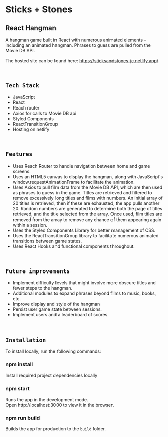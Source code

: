 # Sticks + Stones

## React Hangman

A hangman game built in React with numerous animated elements – including an animated hangman. Phrases to guess are pulled from the Movie DB API.

The hosted site can be found here: https://sticksandstones-jc.netlify.app/

&nbsp;

## `Tech Stack`

- JavaScript
- React
- Reach router
- Axios for calls to Movie DB api
- Styled Components
- ReactTransitionGroup
- Hosting on netlify

&nbsp;

## `Features`

- Uses Reach Router to handle navigation between home and game screens.
- Uses an HTML5 canvas to display the hangman, along with JavaScript's window.requestAnimationFrame to facilitate the animation.
- Uses Axios to pull film data from the Movie DB API, which are then used as phrases to guess in the game. Titles are retrieved and filtered to remove excessively long titles and films with numbers. An initial array of 20 titles is retrieved, then if these are exhausted, the app pulls another 20. Random numbers are generated to determine both the page of titles retrieved, and the title selected from the array. Once used, film titles are removed from the array to remove any chance of them appearing again within a session.
- Uses the Styled Components Library for better management of CSS.
- Uses the ReactTransitionGroup library to facilitate numerous animated transitions between game states.
- Uses React Hooks and functional components throughout.

&nbsp;

## `Future improvements`

- Implement difficulty levels that might involve more obscure titles and fewer steps to the hangman.
- Additional modules to expand phrases beyond films to music, books, etc.
- Improve display and style of the hangman
- Persist user game state between sessions.
- Implement users and a leaderboard of scores.

&nbsp;

## `Installation`

To install locally, run the following commands:

### npm install

Install required project dependencies locally

### npm start

Runs the app in the development mode.\
Open http://localhost:3000 to view it in the browser.

### npm run build

Builds the app for production to the `build` folder.
